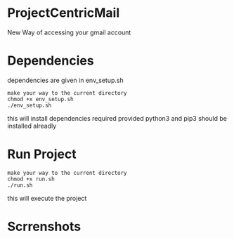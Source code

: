 # ProjectCentricMail
New Way of accessing your gmail account

# Dependencies 
dependencies are given in env_setup.sh

```
make your way to the current directory
chmod +x env_setup.sh
./env_setup.sh
```
this will install dependencies required 
provided python3 and pip3 should be installed alreadly

# Run Project
```
make your way to the current directory
chmod +x run.sh
./run.sh
```

this will execute the project

# Scrrenshots

